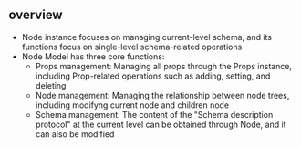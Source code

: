 ## overview

* Node instance focuses on managing current-level schema, and its functions focus on single-level schema-related operations
* Node Model has three core functions:
  * Props management: Managing all props through the Props instance, including Prop-related operations such as adding, setting, and deleting
  * Node management: Managing the relationship between node trees, including modifyng current node and children node
  * Schema management: The content of the "Schema description protocol" at the current level can be obtained through Node, and it can also be modified
